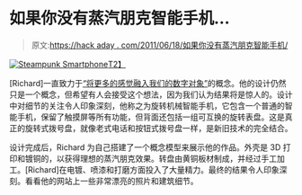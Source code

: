 # 如果你没有蒸汽朋克智能手机…

> 原文:[https://hack aday . com/2011/06/18/如果你没有蒸汽朋克智能手机/](https://hackaday.com/2011/06/18/if-you-dont-have-a-steampunk-smartphone/)

[![Steampunk Smartphone](../Images/344d7ed7bab111e67e4619888d570c06.png "RM_phone")T2】](http://hackaday.com/2011/06/18/if-you-dont-have-a-steampunk-smartphone/rm_phone/)

[Richard]一直致力于[“将更多的感觉融入我们的数字对象”](http://rotarymechanical.tumblr.com/ "main link")的概念。他的设计仍然只是一个概念，但希望有人会接受这个想法，因为我们认为结果将是惊人的。设计中对细节的关注令人印象深刻，他称之为旋转机械智能手机，它包含一个普通的智能手机，保留了触摸屏等所有功能，但背面还包括一组可互换的旋转表盘。这是真正的旋转式拨号盘，就像老式电话和按钮式拨号盘一样，是新旧技术的完全结合。

设计完成后，Richard 为自己搭建了一个概念模型来展示他的作品。外壳是 3D 打印和镀铜的，以获得理想的蒸汽朋克效果。转盘由黄铜板材制成，并经过手工加工。[Richard]在电镀、喷漆和打磨方面投入了大量精力。最终的结果令人印象深刻。看看他的网站上一些非常漂亮的照片和建筑细节。